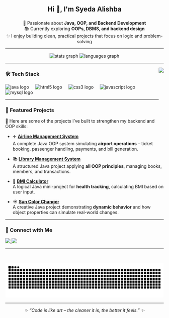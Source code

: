 <h2 align="center">Hi 👋, I'm Syeda Alishba</h2>

###

<p align="center">
🚀 Passionate about <b>Java, OOP, and Backend Development</b><br> 
📚 Currently exploring <b>OOPs, DBMS, and backend design</b><br> 
✨ I enjoy building clean, practical projects that focus on logic and problem-solving
</p>

---

<div align="center">
  <img src="https://github-readme-stats.vercel.app/api?username=SyedaaAlishba&hide_title=false&hide_rank=false&show_icons=true&include_all_commits=true&count_private=true&theme=tokyonight&locale=en&hide_border=false" height="150" alt="stats graph"  />
  <img src="https://github-readme-stats.vercel.app/api/top-langs?username=SyedaaAlishba&locale=en&hide_title=false&layout=compact&card_width=320&langs_count=6&theme=tokyonight&hide_border=false" height="150" alt="languages graph"  />
</div>

---

<img align="right" height="160" src="https://i.pinimg.com/originals/e4/26/84/e42684b6f04610f6d158dd3d05e57c8f.gif"  />

### 🛠️ Tech Stack
<div align="left">
  <img src="https://cdn.jsdelivr.net/gh/devicons/devicon/icons/java/java-original.svg" height="30" alt="java logo" />
  <img width="12" />
  <img src="https://cdn.jsdelivr.net/gh/devicons/devicon/icons/html5/html5-original.svg" height="30" alt="html5 logo" />
  <img width="12" />
  <img src="https://cdn.jsdelivr.net/gh/devicons/devicon/icons/css3/css3-original.svg" height="30" alt="css3 logo" />
  <img width="12" />
  <img src="https://cdn.jsdelivr.net/gh/devicons/devicon/icons/javascript/javascript-original.svg" height="30" alt="javascript logo" />
  <img width="12" />
  <img src="https://cdn.jsdelivr.net/gh/devicons/devicon/icons/mysql/mysql-original.svg" height="30" alt="mysql logo" />
</div>

---

### 🌟 Featured Projects  

📌 Here are some of the projects I’ve built to strengthen my backend and OOP skills:  

- ✈️ [**Airline Management System**](https://github.com/SyedaaAlishba/Airline_Managment_System)  
  A complete Java OOP system simulating **airport operations** – ticket booking, passenger handling, payments, and bill generation.  

- 📚 [**Library Management System**](https://github.com/SyedaaAlishba/LMS)  
  A structured Java project applying **all OOP principles**, managing books, members, and transactions.  

- 🧮 [**BMI Calculator**](https://github.com/SyedaaAlishba/BMI-_Calculator)  
  A logical Java mini-project for **health tracking**, calculating BMI based on user input.  

- ☀️ [**Sun Color Changer**](https://github.com/SyedaaAlishba/Sun_ColorChanger)  
  A creative Java project demonstrating **dynamic behavior** and how object properties can simulate real-world changes.  

---

### 🤝 Connect with Me
<div align="left">
  <a href="mailto:alishbasyeda057@gmail.com" target="_blank">
    <img src="https://img.shields.io/static/v1?message=Gmail&logo=gmail&label=&color=D14836&logoColor=white&labelColor=&style=for-the-badge" height="35" />
  </a>
  <a href="https://www.linkedin.com/in/syeda-alishba-9a1183288/" target="_blank">
    <img src="https://img.shields.io/static/v1?message=LinkedIn&logo=linkedin&label=&color=0077B5&logoColor=white&labelColor=&style=for-the-badge" height="35" />
  </a>
  
</div>

---

<br clear="both">

<!-- Snake animation will work after you set up GitHub Actions -->
![Snake animation](https://raw.githubusercontent.com/SyedaaAlishba/SyedaaAlishba/output/snake.svg)

---

<p align="center"><i>✨ “Code is like art – the cleaner it is, the better it feels.” ✨</i></p>
